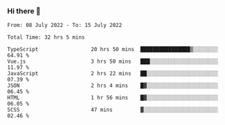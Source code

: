### Hi there 👋

<!--
**siaikin/siaikin** is a ✨ _special_ ✨ repository because its `README.md` (this file) appears on your GitHub profile.

Here are some ideas to get you started:

- 🔭 I’m currently working on ...
- 🌱 I’m currently learning ...
- 👯 I’m looking to collaborate on ...
- 🤔 I’m looking for help with ...
- 💬 Ask me about ...
- 📫 How to reach me: ...
- 😄 Pronouns: ...
- ⚡ Fun fact: ...
-->

<!--START_SECTION:waka-->

```text
From: 08 July 2022 - To: 15 July 2022

Total Time: 32 hrs 5 mins

TypeScript                 20 hrs 50 mins  ████████████████▒░░░░░░░░   64.91 %
Vue.js                     3 hrs 50 mins   ███░░░░░░░░░░░░░░░░░░░░░░   11.97 %
JavaScript                 2 hrs 22 mins   ██░░░░░░░░░░░░░░░░░░░░░░░   07.39 %
JSON                       2 hrs 4 mins    █▓░░░░░░░░░░░░░░░░░░░░░░░   06.45 %
HTML                       1 hr 56 mins    █▓░░░░░░░░░░░░░░░░░░░░░░░   06.05 %
SCSS                       47 mins         ▓░░░░░░░░░░░░░░░░░░░░░░░░   02.46 %
```

<!--END_SECTION:waka-->
